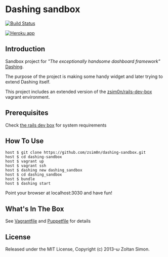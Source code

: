 # Dashing sandbox

[![Build Status](https://snap-ci.com/dltHYuoZfMNIDBFBaBSh5acIY91rtOeQcGsruD4p3HU/build_image)](https://snap-ci.com/projects/zsim0n/dashing-sandbox/build_history)

[![Heroku app](https://d1lpkba4w1baqt.cloudfront.net/heroku-logo-light-88x31.png)](http://dashing-sandbox.herokuapp.com/)

## Introduction

Sandbox project for *"The exceptionally handsome dashboard framework"* [Dashing](http://shopify.github.io/dashing/). 

The purpose of the project is making some handy widget and later trying to extend Dashing itself. 

This project includes an extended version of the [zsim0n/rails-dev-box](https://github.com/zsim0n/rails-dev-box) vagrant environment.

## Prerequisites

Check [the rails dev box](https://github.com/zsim0n/rails-dev-box) for system requirements

## How To Use
    host $ git clone https://github.com/zsim0n/dashing-sandbox.git
    host $ cd dashing-sandbox
    host $ vagrant up
    host $ vagrant ssh
    host $ dashing new dashing_sandbox
    host $ cd dashing_sandbox
    host $ bundle
    host $ dashing start
    
Point your browser at localhost:3030 and have fun!

## What's In The Box

See 
[Vagrantfile](http://github.com/zsim0n/dashing-sandbox/blob/master/Vagrantfile) 
and
[Puppetfile](https://github.com/zsim0n/dashing-sandbox/blob/master/puppet/Puppetfile) 
for details

## License

Released under the MIT License, Copyright (c) 2013–<i>ω</i> Zoltan Simon.

